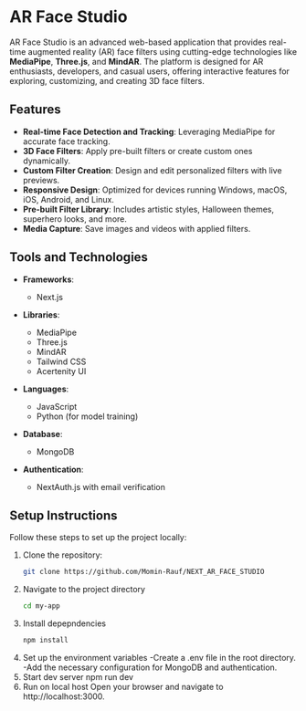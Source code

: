 # AR Face Studio  

AR Face Studio is an advanced web-based application that provides real-time augmented reality (AR) face filters using cutting-edge technologies like **MediaPipe**, **Three.js**, and **MindAR**. The platform is designed for AR enthusiasts, developers, and casual users, offering interactive features for exploring, customizing, and creating 3D face filters.

## Features  

- **Real-time Face Detection and Tracking**: Leveraging MediaPipe for accurate face tracking.  
- **3D Face Filters**: Apply pre-built filters or create custom ones dynamically.  
- **Custom Filter Creation**: Design and edit personalized filters with live previews.  
- **Responsive Design**: Optimized for devices running Windows, macOS, iOS, Android, and Linux.  
- **Pre-built Filter Library**: Includes artistic styles, Halloween themes, superhero looks, and more.  
- **Media Capture**: Save images and videos with applied filters.  

## Tools and Technologies  

- **Frameworks**:  
  - Next.js  

- **Libraries**:  
  - MediaPipe  
  - Three.js  
  - MindAR  
  - Tailwind CSS  
  - Acertenity UI  

- **Languages**:  
  - JavaScript  
  - Python (for model training)  

- **Database**:  
  - MongoDB  

- **Authentication**:  
  - NextAuth.js with email verification  

## Setup Instructions  

Follow these steps to set up the project locally:  

1. Clone the repository:  
   ```bash
   git clone https://github.com/Momin-Rauf/NEXT_AR_FACE_STUDIO  

2. Navigate to the project directory  
   ```bash
   cd my-app

3. Install depepndencies 
    ```bash
    npm install
4. Set up the environment variables
    -Create a .env file in the root directory.
    -Add the necessary configuration for MongoDB and authentication.
5. Start dev server
    npm run dev
6. Run on local host 
   Open your browser and navigate to http://localhost:3000. 